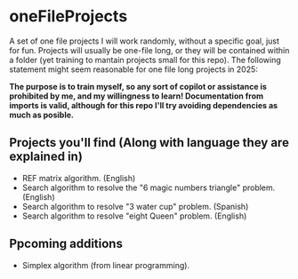 # oneFileProjects

A set of one file projects I will work randomly, without a specific goal, just for fun. Projects will usually be one-file long, or they will be contained within a folder (yet training to mantain projects small for this repo). The following statement might seem reasonable for one file long projects in 2025:

**The purpose is to train myself, so any sort of copilot or assistance is prohibited by me, and my willingness to learn! Documentation from imports is valid, although for this repo I'll try avoiding dependencies as much as posible.**

## Projects you'll find (Along with language they are explained in)

- REF matrix algorithm. (English)
- Search algorithm to resolve the "6 magic numbers triangle" problem. (English)
- Search algorithm to resolve "3 water cup" problem. (Spanish)
- Search algorithm to resolve "eight Queen" problem. (English)

## Ppcoming additions

- Simplex algorithm (from linear programming).

